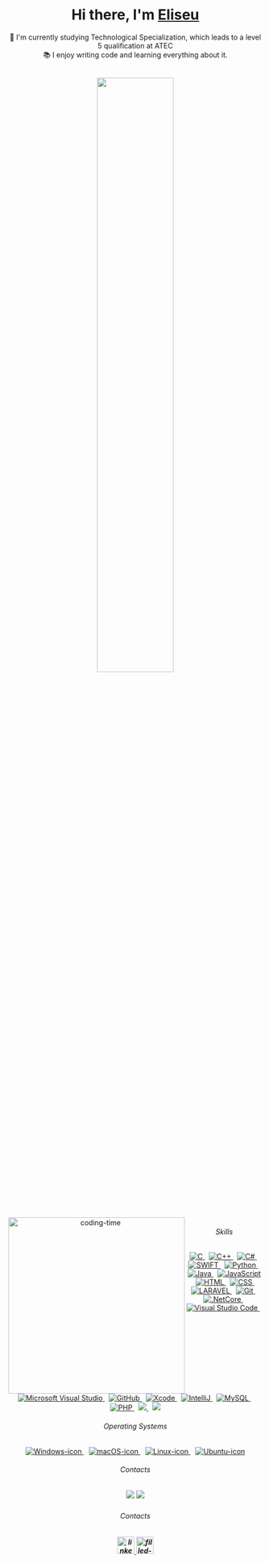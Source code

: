 <div align="center">
   <h1>Hi there, I'm <a href="https://hemant.codes">Eliseu</a>  </h1>
   <p align="center">
  🔬 I'm currently studying Technological Specialization, which leads to a level 5 qualification at ATEC
  <br>
  📚 I enjoy writing code and learning everything about it.
</p>

</div>

<br>



<div  align="center" style="margin-bottom:100px">
<img width=55% align="center"  src="https://github-readme-streak-stats.herokuapp.com?user=EliseuCandido&theme=dracula&mode=weekly" />
 </div>



<div align="center"> 

  <div style="display: inline_block"><br> 
                    <img align="left" height="350" alt="coding-time" src="code.gif">
    <h6 align="center">Skills</h6>

  <!-- Skills Badges -->
  <div style="margin-bottom: 20px;">
     <a href="https://learn-c.org/">
    <img alt="C" src="https://img.shields.io/badge/C-00599C?style=flat&logo=c&logoColor=white">
    </a>
    &nbsp;
    <a href="https://www.cplusplus.com/">
    <img alt="C++" src="https://img.shields.io/badge/C%2B%2B-00599C?style=flat&logo=c%2B%2B&logoColor=white">
    </a>
    &nbsp;
    <a href="https://learn.microsoft.com/en-us/dotnet/csharp/">
    <img alt="C#" src="https://img.shields.io/badge/C%23-239120?style=flat&logo=c-sharp&logoColor=white">
    </a>
    &nbsp;
    <a href="https://swift.org/">
    <img alt="SWIFT" src="https://img.shields.io/badge/Swift-FA7343?style=flat&logo=swift&logoColor=white">
    </a>
    &nbsp;
    <a href="https://www.python.org/">
    <img alt="Python" src="https://img.shields.io/badge/Python-14354C?style=flat&logo=python&logoColor=white">
    </a>
    &nbsp;
    <a href="https://www.java.com">
    <img alt="Java" src="https://img.shields.io/badge/Java-ED8B00?style=flat&logo=openjdk&logoColor=white">
    </a>
    &nbsp;
    <a href="https://developer.mozilla.org/en-US/docs/Web/JavaScript">
    <img alt="JavaScript" src="https://img.shields.io/badge/JavaScript-F7DF1E?style=flat&logo=javascript&logoColor=black">
    </a>
    &nbsp;
    <a href="https://developer.mozilla.org/en-US/docs/Web/HTML">
    <img alt="HTML" src="https://img.shields.io/badge/HTML5-E34F26?style=flat&logo=html5&logoColor=white">
    </a>
    &nbsp;
    <a href="https://developer.mozilla.org/en-US/docs/Web/CSS">
    <img alt="CSS" src="https://img.shields.io/badge/CSS3-1572B6?style=flat&logo=css3&logoColor=white">
    </a>
    &nbsp;
    <a href="https://laravel.com/">
    <img alt="LARAVEL" src="https://img.shields.io/badge/Laravel-FF2D20?style=flat&logo=laravel&logoColor=white">
    </a>
    &nbsp;
    <a href="https://git-scm.com/">
    <img alt="Git" src="https://img.shields.io/badge/GIT-E44C30?style=flat&logo=git&logoColor=white">
    </a>
    &nbsp;
    <a href="https://dotnet.microsoft.com/">
    <img alt=".NetCore" src="https://img.shields.io/badge/.NET-5C2D91?style=flat&logo=.net&logoColor=white">
    </a>
    &nbsp;
    <a href="https://code.visualstudio.com/">
    <img alt="Visual Studio Code" src="https://img.shields.io/badge/Visual_Studio_Code-0078D4?style=flat&logo=visual%20studio%20code&logoColor=white">
    </a>
    &nbsp;
    <a href="https://visualstudio.microsoft.com/">
    <img alt="Microsoft Visual Studio" src="https://img.shields.io/badge/Visual_Studio-5C2D91?style=flat&logo=visual%20studio&logoColor=white">
    </a>
    &nbsp;
    <a href="https://github.com/">
    <img alt="GitHub" src="https://img.shields.io/badge/GitHub-100000?style=flat&logo=github&logoColor=white">
    </a>
    &nbsp;
    <a href="https://developer.apple.com/xcode/">
    <img alt="Xcode" src="https://img.shields.io/badge/Xcode-007ACC?style=flat&logo=Xcode&logoColor=white">
    </a>
    &nbsp;
    <a href="https://www.jetbrains.com/idea/">
    <img alt="IntelliJ" src="https://img.shields.io/badge/IntelliJ_IDEA-000000.svg?style=flat&logo=intellij-idea&logoColor=white">
    </a>
    &nbsp;
    <a href="https://www.mysql.com/">
    <img alt="MySQL" src="https://img.shields.io/badge/MySQL-005C84?style=flat&logo=mysql&logoColor=white">
    </a>
    &nbsp;
    <a href="https://www.php.net/">
    <img alt="PHP" src="https://img.shields.io/badge/PHP-777BB4?style=flat&logo=php&logoColor=white">
    </a>
    &nbsp;
    <a href="https://www.jetbrains.com/phpstorm/">
    <img src="http://img.shields.io/badge/-PHPStorm-181717?style=flat&logo=phpstorm&logoColor=white">
    </a>
    &nbsp;
    <a href="https://nodejs.org/">
    <img src="https://img.shields.io/badge/Node.js-43853D?style=flat&logo=node.js&logoColor=white">
    </a>
  </div>
  
<h6 align="center">Operating Systems</h6>
  
<div style="margin-top: 20px; text-align: center;">

  <!-- Windows Badge -->
  <a href="https://www.microsoft.com/en-us/windows" target="_blank" style="margin-right: 10px;">
    <img alt="Windows-icon" src="https://img.shields.io/badge/-Windows-0078D6?style=flat&logo=windows&logoColor=white">
  </a>
  
  <!-- macOS Badge -->
  <a href="https://www.apple.com/macos/" target="_blank" style="margin-right: 10px;">
    <img alt="macOS-icon" src="https://img.shields.io/badge/-macOS-black?style=flat&logo=apple&logoColor=white">
  </a>

  <!-- Linux Badge -->
  <a href="https://www.linux.org/" target="_blank" style="margin-right: 10px;">
    <img alt="Linux-icon" src="https://img.shields.io/badge/-Linux-FCC624?style=flat&logo=linux&logoColor=black">
  </a>

  <!-- Ubuntu Badge -->
  <a href="https://ubuntu.com/" target="_blank">
    <img alt="Ubuntu-icon" src="https://img.shields.io/badge/-Ubuntu-E95420style=flat&logo=ubuntu&logoColor=white">
  </a>
</div>
  </div>
</div>


<h6 align="center">Contacts</h6>
<h5 align="center">
  <a href="https://www.linkedin.com/in/eliseucandido/" target="_blank"><img src="https://img.shields.io/badge/-LinkedIn-%230077B5?style=flat&logo=linkedin&logoColor=white"  target="_blank"></a>
  <a href="mailto: eliseu.candido.t0123764@edu.atec.pt"> <img src="https://img.shields.io/badge/-Gmail-%23333?style=flat&logo=gmail&logoColor=white" target="_blank"></a>
</h5>

<h6 align="center">Contacts</h6>
<h5 align="center">
  <a href="https://www.linkedin.com/in/eliseucandido/" target="_blank">
    <img width="34" height="34" src="https://img.icons8.com/3d-fluency/94/linkedin.png" alt="linkedin"/>
  </a>
  <a href="mailto: eliseu.candido.t0123764@edu.atec.pt" target="_blank">
    <img width="34" height="34" src="https://img.icons8.com/3d-fluency/94/filled-message.png" alt="filled-message"/>
  </a>
</h5>

